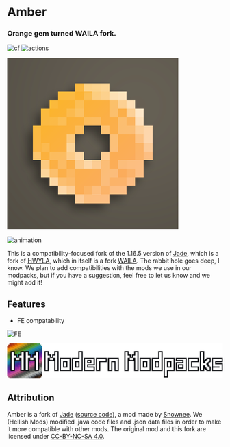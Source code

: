 # Amber
### Orange gem turned WAILA fork.

[![cf](https://cf.way2muchnoise.eu/full_amber-jade_downloads.svg)](https://www.curseforge.com/minecraft/mc-mods/amber-jade)
[![actions](https://github.com/hellish-mods/amber/actions/workflows/build.yml/badge.svg)](https://github.com/hellish-mods/amber)

[![logo](https://raw.githubusercontent.com/Hellish-Mods/amber/main/src/main/resources/pack.png)](https://www.curseforge.com/minecraft/mc-mods/amber-jade)

![animation](https://media.forgecdn.net/attachments/546/809/6.gif)

This is a compatibility-focused fork of the 1.16.5 version of [Jade](https://curseforge.com/minecraft/mc-mods/jade), which is a fork of [HWYLA](https://www.curseforge.com/minecraft/mc-mods/hwyla), which in itself is a fork [WAILA](https://legacy.curseforge.com/minecraft/mc-mods/waila). The rabbit hole goes deep, I know. We plan to add compatibilities with the mods we use in our modpacks, but if you have a suggestion, feel free to let us know and we might add it!

## Features

* FE compatability

![FE](https://user-images.githubusercontent.com/79367505/232852297-defe2066-90be-4117-a761-2052f9158aea.png)

[![MMLogo](https://raw.githubusercontent.com/Modern-Modpacks/assets/main/big_logo.png)](https://modernmodpacks.site)

## Attribution

Amber is a fork of [Jade](https://curseforge.com/minecraft/mc-mods/jade) ([source code](https://github.com/Snownee/Jade)), a mod made by [Snownee](https://legacy.curseforge.com/members/snownee_). We (Hellish Mods) modified .java code files and .json data files in order to make it more compatible with other mods. The original mod and this fork are licensed under [CC-BY-NC-SA 4.0](https://github.com/Snownee/Jade/blob/1.19.4-fabric/LICENSE.md).
